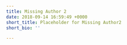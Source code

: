 ```yaml
---
title: Missing Author 2
date: 2018-09-14 16:59:49 +0000
short_title: Placeholder for Missing Author2
short_bio: ''

---
```


